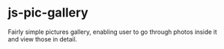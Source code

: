 # js-pic-gallery
Fairly simple pictures gallery, enabling user to go through photos inside it and view those in detail.
